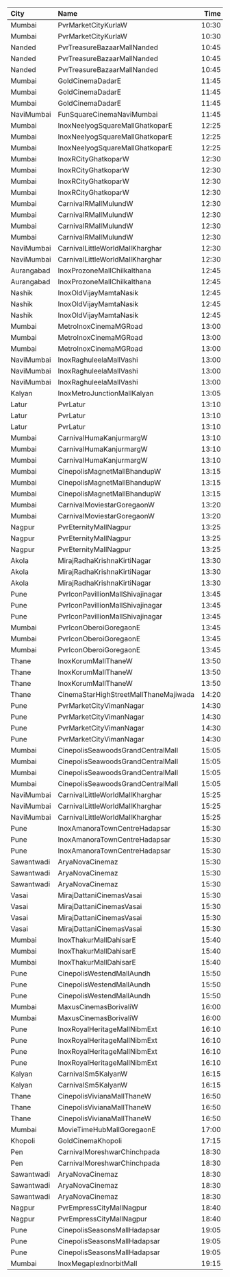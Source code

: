 | City       | Name                                  |  Time | Type            | Price | Capacity | Booked |
| :--------- | :------------------------------------ | ----: | :-------------- | ----: | -------: | -----: |
| Mumbai     | PvrMarketCityKurlaW                   | 10:30 | Classic         |   80₹ |       40 |      0 |
| Mumbai     | PvrMarketCityKurlaW                   | 10:30 | Prime           |  100₹ |       71 |      0 |
| Nanded     | PvrTreasureBazaarMallNanded           | 10:45 | PrimePlus       |  110₹ |       41 |     18 |
| Nanded     | PvrTreasureBazaarMallNanded           | 10:45 | Prime           |   90₹ |       50 |      2 |
| Nanded     | PvrTreasureBazaarMallNanded           | 10:45 | Classic         |   70₹ |       35 |      0 |
| Mumbai     | GoldCinemaDadarE                      | 11:45 | Balcony         |  110₹ |      100 |      0 |
| Mumbai     | GoldCinemaDadarE                      | 11:45 | Gold            |  110₹ |      100 |      0 |
| Mumbai     | GoldCinemaDadarE                      | 11:45 | Executive       |  110₹ |      100 |      0 |
| NaviMumbai | FunSquareCinemaNaviMumbai             | 11:45 | Gold            |  150₹ |       58 |     35 |
| Mumbai     | InoxNeelyogSquareMallGhatkoparE       | 12:25 | Executive       |  112₹ |       20 |      0 |
| Mumbai     | InoxNeelyogSquareMallGhatkoparE       | 12:25 | Premier         |  112₹ |       80 |      0 |
| Mumbai     | InoxNeelyogSquareMallGhatkoparE       | 12:25 | Silver          |  112₹ |       35 |      0 |
| Mumbai     | InoxRCityGhatkoparW                   | 12:30 | Club            |  150₹ |       32 |      0 |
| Mumbai     | InoxRCityGhatkoparW                   | 12:30 | Executive       |  130₹ |       18 |      0 |
| Mumbai     | InoxRCityGhatkoparW                   | 12:30 | RoyalRecliner   |  280₹ |        6 |      0 |
| Mumbai     | InoxRCityGhatkoparW                   | 12:30 | Royal           |  160₹ |       18 |      0 |
| Mumbai     | CarnivalRMallMulundW                  | 12:30 | SpecialOffline  |   90₹ |       40 |     21 |
| Mumbai     | CarnivalRMallMulundW                  | 12:30 | SilverOffline   |   90₹ |       80 |     40 |
| Mumbai     | CarnivalRMallMulundW                  | 12:30 | GoldOffline     |  110₹ |      140 |     70 |
| Mumbai     | CarnivalRMallMulundW                  | 12:30 | ReclinerOffline |  170₹ |       12 |      6 |
| NaviMumbai | CarnivalLittleWorldMallKharghar       | 12:30 | GoldOffline     |  110₹ |       21 |     21 |
| NaviMumbai | CarnivalLittleWorldMallKharghar       | 12:30 | PlatinumOffline |  130₹ |      113 |    113 |
| Aurangabad | InoxProzoneMallChilkalthana           | 12:45 | Regular         |  150₹ |      114 |      0 |
| Aurangabad | InoxProzoneMallChilkalthana           | 12:45 | SkyBox          |  300₹ |        5 |      0 |
| Nashik     | InoxOldVijayMamtaNasik                | 12:45 | Executive       |   90₹ |       22 |      0 |
| Nashik     | InoxOldVijayMamtaNasik                | 12:45 | Platinum        |  112₹ |       45 |      0 |
| Nashik     | InoxOldVijayMamtaNasik                | 12:45 | Silver          |  112₹ |       95 |      0 |
| Mumbai     | MetroInoxCinemaMGRoad                 | 13:00 | Club            |  150₹ |       54 |      0 |
| Mumbai     | MetroInoxCinemaMGRoad                 | 13:00 | Executive       |  150₹ |       18 |      0 |
| Mumbai     | MetroInoxCinemaMGRoad                 | 13:00 | Royale          |  150₹ |       23 |      0 |
| NaviMumbai | InoxRaghuleelaMallVashi               | 13:00 | Executive       |   80₹ |       11 |      0 |
| NaviMumbai | InoxRaghuleelaMallVashi               | 13:00 | Premier         |   80₹ |       43 |      0 |
| NaviMumbai | InoxRaghuleelaMallVashi               | 13:00 | Silver          |   80₹ |       13 |      0 |
| Kalyan     | InoxMetroJunctionMallKalyan           | 13:05 | Gold            |  240₹ |       12 |      0 |
| Latur      | PvrLatur                              | 13:10 | Prime           |  110₹ |       60 |     10 |
| Latur      | PvrLatur                              | 13:10 | Classic         |  110₹ |       21 |      0 |
| Latur      | PvrLatur                              | 13:10 | ClassicPlus     |  110₹ |      109 |      2 |
| Mumbai     | CarnivalHumaKanjurmargW               | 13:10 | SilverOffline   |  110₹ |       95 |     48 |
| Mumbai     | CarnivalHumaKanjurmargW               | 13:10 | GoldOffline     |  110₹ |       95 |     47 |
| Mumbai     | CarnivalHumaKanjurmargW               | 13:10 | PlatinumOffline |  140₹ |      104 |     54 |
| Mumbai     | CinepolisMagnetMallBhandupW           | 13:15 | Vip             |  150₹ |       13 |      0 |
| Mumbai     | CinepolisMagnetMallBhandupW           | 13:15 | Executive       |  100₹ |       41 |      0 |
| Mumbai     | CinepolisMagnetMallBhandupW           | 13:15 | Normal          |  100₹ |       18 |      0 |
| Mumbai     | CarnivalMoviestarGoregaonW            | 13:20 | GoldOffline     |  110₹ |       27 |      2 |
| Mumbai     | CarnivalMoviestarGoregaonW            | 13:20 | SilverOffline   |  110₹ |       18 |      0 |
| Nagpur     | PvrEternityMallNagpur                 | 13:25 | Recliner        |  300₹ |       17 |      0 |
| Nagpur     | PvrEternityMallNagpur                 | 13:25 | Prime           |  150₹ |       75 |      0 |
| Nagpur     | PvrEternityMallNagpur                 | 13:25 | Classic         |  120₹ |       50 |      0 |
| Akola      | MirajRadhaKrishnaKirtiNagar           | 13:30 | Silver          |   80₹ |       85 |     43 |
| Akola      | MirajRadhaKrishnaKirtiNagar           | 13:30 | Gold            |   80₹ |      116 |     60 |
| Akola      | MirajRadhaKrishnaKirtiNagar           | 13:30 | Platinum        |  200₹ |       12 |      9 |
| Pune       | PvrIconPavillionMallShivajinagar      | 13:45 | Classic         |  160₹ |       14 |     14 |
| Pune       | PvrIconPavillionMallShivajinagar      | 13:45 | Prime           |  160₹ |       74 |     74 |
| Pune       | PvrIconPavillionMallShivajinagar      | 13:45 | Recliner        |  450₹ |        4 |      4 |
| Mumbai     | PvrIconOberoiGoregaonE                | 13:45 | Classic         |  110₹ |       25 |      0 |
| Mumbai     | PvrIconOberoiGoregaonE                | 13:45 | Prime           |  130₹ |       90 |      0 |
| Mumbai     | PvrIconOberoiGoregaonE                | 13:45 | Recliner        |  240₹ |       18 |      0 |
| Thane      | InoxKorumMallThaneW                   | 13:50 | Club            |  140₹ |       55 |      0 |
| Thane      | InoxKorumMallThaneW                   | 13:50 | Executive       |  140₹ |       26 |      0 |
| Thane      | InoxKorumMallThaneW                   | 13:50 | Royal           |  230₹ |        7 |      0 |
| Thane      | CinemaStarHighStreetMallThaneMajiwada | 14:20 | Normal          |  120₹ |      246 |    126 |
| Pune       | PvrMarketCityVimanNagar               | 14:30 | Recliner        |  250₹ |        6 |      1 |
| Pune       | PvrMarketCityVimanNagar               | 14:30 | PrimePlus       |  190₹ |        7 |      0 |
| Pune       | PvrMarketCityVimanNagar               | 14:30 | Prime           |  110₹ |       65 |      5 |
| Pune       | PvrMarketCityVimanNagar               | 14:30 | Classic         |  110₹ |       40 |      0 |
| Mumbai     | CinepolisSeawoodsGrandCentralMall     | 15:05 | Normal          |  150₹ |       24 |      0 |
| Mumbai     | CinepolisSeawoodsGrandCentralMall     | 15:05 | Executive       |  150₹ |       37 |      0 |
| Mumbai     | CinepolisSeawoodsGrandCentralMall     | 15:05 | Premium         |  150₹ |       30 |      6 |
| Mumbai     | CinepolisSeawoodsGrandCentralMall     | 15:05 | Vip             |  250₹ |        7 |      0 |
| NaviMumbai | CarnivalLittleWorldMallKharghar       | 15:25 | GoldOffline     |  130₹ |       33 |      0 |
| NaviMumbai | CarnivalLittleWorldMallKharghar       | 15:25 | PlatinumOffline |  150₹ |       76 |      3 |
| NaviMumbai | CarnivalLittleWorldMallKharghar       | 15:25 | ReclinerOffline |  200₹ |       10 |      0 |
| Pune       | InoxAmanoraTownCentreHadapsar         | 15:30 | Club            |  112₹ |       79 |      0 |
| Pune       | InoxAmanoraTownCentreHadapsar         | 15:30 | Executive       |  112₹ |       21 |      0 |
| Pune       | InoxAmanoraTownCentreHadapsar         | 15:30 | Royale          |  190₹ |        3 |      0 |
| Sawantwadi | AryaNovaCinemaz                       | 15:30 | Vip             |  170₹ |      100 |      0 |
| Sawantwadi | AryaNovaCinemaz                       | 15:30 | Gold            |  150₹ |      100 |      0 |
| Sawantwadi | AryaNovaCinemaz                       | 15:30 | Silver          |  150₹ |      100 |      0 |
| Vasai      | MirajDattaniCinemasVasai              | 15:30 | Silver          |  100₹ |       94 |      0 |
| Vasai      | MirajDattaniCinemasVasai              | 15:30 | Bronze          |  100₹ |       19 |      0 |
| Vasai      | MirajDattaniCinemasVasai              | 15:30 | Gold            |  100₹ |        7 |      0 |
| Vasai      | MirajDattaniCinemasVasai              | 15:30 | Platinum        |  200₹ |        4 |      0 |
| Mumbai     | InoxThakurMallDahisarE                | 15:40 | Executive       |  112₹ |       34 |      0 |
| Mumbai     | InoxThakurMallDahisarE                | 15:40 | Gold            |  220₹ |       15 |      0 |
| Mumbai     | InoxThakurMallDahisarE                | 15:40 | Premier         |  112₹ |      124 |      0 |
| Pune       | CinepolisWestendMallAundh             | 15:50 | Premium         |  200₹ |       24 |      0 |
| Pune       | CinepolisWestendMallAundh             | 15:50 | Executive       |  200₹ |       41 |      0 |
| Pune       | CinepolisWestendMallAundh             | 15:50 | Normal          |  200₹ |       12 |      0 |
| Mumbai     | MaxusCinemasBorivaliW                 | 16:00 | Couple          |  199₹ |      100 |      0 |
| Mumbai     | MaxusCinemasBorivaliW                 | 16:00 | Recliner        |  199₹ |      100 |      0 |
| Pune       | InoxRoyalHeritageMallNibmExt          | 16:10 | Club            |   90₹ |       18 |      0 |
| Pune       | InoxRoyalHeritageMallNibmExt          | 16:10 | Executive       |   90₹ |       12 |      0 |
| Pune       | InoxRoyalHeritageMallNibmExt          | 16:10 | RoyaleRecliners |  160₹ |        7 |      0 |
| Pune       | InoxRoyalHeritageMallNibmExt          | 16:10 | Royale          |   90₹ |       21 |      0 |
| Kalyan     | CarnivalSm5KalyanW                    | 16:15 | GoldOffline     |  110₹ |       60 |      4 |
| Kalyan     | CarnivalSm5KalyanW                    | 16:15 | PlatinumOffline |  140₹ |       65 |     14 |
| Thane      | CinepolisVivianaMallThaneW            | 16:50 | Normal          |  170₹ |       31 |     16 |
| Thane      | CinepolisVivianaMallThaneW            | 16:50 | Executive       |  170₹ |      104 |     56 |
| Thane      | CinepolisVivianaMallThaneW            | 16:50 | Premium         |  170₹ |       52 |     36 |
| Mumbai     | MovieTimeHubMallGoregaonE             | 17:00 | Gold            |  120₹ |       98 |     12 |
| Khopoli    | GoldCinemaKhopoli                     | 17:15 | Gold            |  130₹ |      100 |      0 |
| Pen        | CarnivalMoreshwarChinchpada           | 18:30 | Platinum        |  110₹ |       96 |     52 |
| Pen        | CarnivalMoreshwarChinchpada           | 18:30 | Gold            |  100₹ |       42 |     21 |
| Sawantwadi | AryaNovaCinemaz                       | 18:30 | Vip             |  170₹ |      100 |      0 |
| Sawantwadi | AryaNovaCinemaz                       | 18:30 | Gold            |  150₹ |      100 |      0 |
| Sawantwadi | AryaNovaCinemaz                       | 18:30 | Silver          |  150₹ |      100 |      0 |
| Nagpur     | PvrEmpressCityMallNagpur              | 18:40 | Classic         |  120₹ |       12 |      0 |
| Nagpur     | PvrEmpressCityMallNagpur              | 18:40 | Prime           |  140₹ |       48 |      0 |
| Pune       | CinepolisSeasonsMallHadapsar          | 19:05 | Normal          |  110₹ |       11 |      0 |
| Pune       | CinepolisSeasonsMallHadapsar          | 19:05 | Executive       |  110₹ |       34 |      4 |
| Pune       | CinepolisSeasonsMallHadapsar          | 19:05 | Premium         |  110₹ |       20 |      4 |
| Mumbai     | InoxMegaplexInorbitMall               | 19:15 | Kiddles         |  150₹ |       20 |      0 |